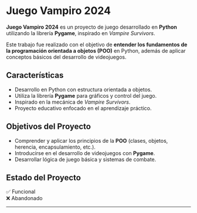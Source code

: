 # Juego Vampiro 2024

**Juego Vampiro 2024** es un proyecto de juego desarrollado en **Python** utilizando la librería **Pygame**, inspirado en *Vampire Survivors*.

Este trabajo fue realizado con el objetivo de **entender los fundamentos de la programación orientada a objetos (POO)** en Python, además de aplicar conceptos básicos del desarrollo de videojuegos.

## Características

- Desarrollo en Python con estructura orientada a objetos.
- Utiliza la librería **Pygame** para gráficos y control del juego.
- Inspirado en la mecánica de *Vampire Survivors*.
- Proyecto educativo enfocado en el aprendizaje práctico.

## Objetivos del Proyecto

- Comprender y aplicar los principios de la **POO** (clases, objetos, herencia, encapsulamiento, etc.).
- Introducirse en el desarrollo de videojuegos con **Pygame**.
- Desarrollar lógica de juego básica y sistemas de combate.

## Estado del Proyecto

✅ Funcional  
❌ Abandonado

---
